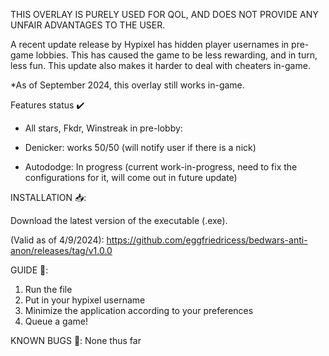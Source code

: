 THIS OVERLAY IS PURELY USED FOR QOL, AND DOES NOT PROVIDE ANY UNFAIR ADVANTAGES TO THE USER.

A recent update release by Hypixel has hidden player usernames in pre-game lobbies. This has caused the game to be less rewarding, and in turn, less fun.
This update also makes it harder to deal with cheaters in-game.

*As of September 2024, this overlay still works in-game. 

Features status ✔️

- All stars, Fkdr, Winstreak in pre-lobby: 

- Denicker: works 50/50 (will notify user if there is a nick)

- Autododge: In progress (current work-in-progress, need to fix the configurations for it, will come out in future update)

INSTALLATION 📥:

Download the latest version of the executable (.exe).

(Valid as of 4/9/2024): 
https://github.com/eggfriedricess/bedwars-anti-anon/releases/tag/v1.0.0

GUIDE 📄:
1. Run the file
2. Put in your hypixel username
3. Minimize the application according to your preferences
4. Queue a game! 


KNOWN BUGS 🐞:
None thus far



